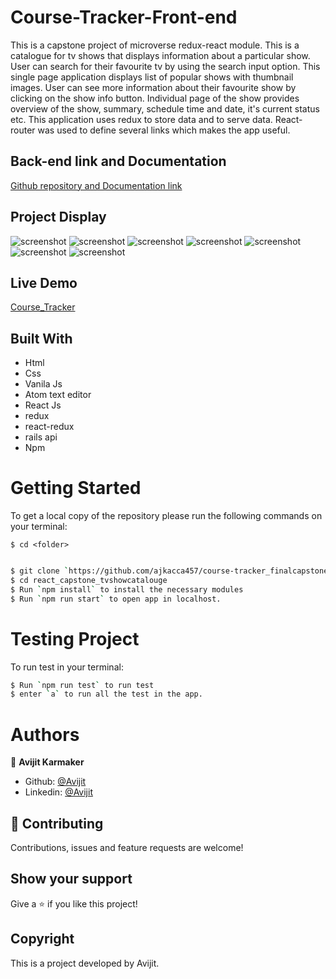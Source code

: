 # Course-Tracker-Front-end

This is a capstone project of microverse redux-react module. This is a catalogue for tv shows that displays information about a particular show. User can search for their favourite tv by using the search input option. This single page application displays list of popular shows with thumbnail images. User can see more information about their favourite show by clicking on the show info button. Individual page of the show provides overview of the show, summary, schedule time and date, it's current status etc. This application uses redux to store data and to serve data. React-router was used to define several links which makes the app useful.  

## Back-end link and Documentation
[Github repository and Documentation link](https://github.com/ajkacca457/course-tracker_final_capstone_api)

## Project Display
![screenshot](./src/images/interface1.PNG)
![screenshot](./src/images/interface2.PNG)
![screenshot](./src/images/interface3.PNG)
![screenshot](./src/images/interface4.PNG)
![screenshot](./src/images/interface5.PNG)
![screenshot](./src/images/interface6.PNG)
![screenshot](./src/images/interface7.PNG)

## Live Demo

[Course_Tracker](https://course-tracker-front.netlify.app/login)

## Built With

- Html
- Css
- Vanila Js
- Atom text editor
- React Js
- redux
- react-redux
- rails api
- Npm

# Getting Started

To get a local copy of the repository please run the following commands on your terminal:

```
$ cd <folder>
```

```bash

$ git clone `https://github.com/ajkacca457/course-tracker_finalcapstone.git`
$ cd react_capstone_tvshowcatalouge
$ Run `npm install` to install the necessary modules
$ Run `npm run start` to open app in localhost.

```

# Testing Project

To run test in your terminal:

```bash
$ Run `npm run test` to run test
$ enter `a` to run all the test in the app.

```
# Authors

👤 **Avijit Karmaker**

- Github: [@Avijit](https://github.com/ajkacca457)
- Linkedin: [@Avijit](https://www.linkedin.com/in/avijit-karmaker-8738a54)

## 🤝 Contributing

Contributions, issues and feature requests are welcome!

## Show your support

Give a ⭐️ if you like this project!

## Copyright
This is a project developed by Avijit.
